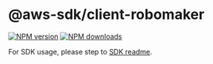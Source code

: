 # @aws-sdk/client-robomaker

[![NPM version](https://img.shields.io/npm/v/@aws-sdk/client-robomaker/rc.svg)](https://www.npmjs.com/package/@aws-sdk/client-robomaker)
[![NPM downloads](https://img.shields.io/npm/dm/@aws-sdk/client-robomaker.svg)](https://www.npmjs.com/package/@aws-sdk/client-robomaker)

For SDK usage, please step to [SDK readme](https://github.com/aws/aws-sdk-js-v3).
